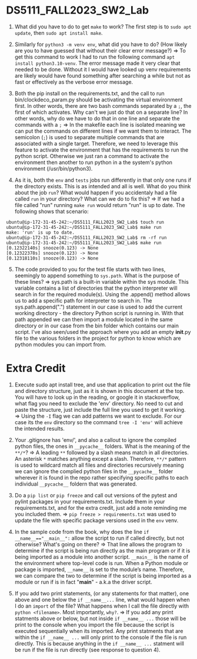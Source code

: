 # DS5111_FALL2023_SW2_Lab

1) What did you have to do to get `make` to work? The first step is to `sudo apt update`, then `sudo apt install make`.

2) Similarly for `python3 -m venv env`, what did you have to do? (How likely are you to have guessed that without their clear error message?)
=> To get this command to work I had to run the following command `apt install python3.10-venv`. The error message made it very clear that needed to be done. Without it I would have looked up venv requirements are likely would have found something after searching a while but not as fast or effectively as the verbose error message.

3) Both the pip install on the requirements.txt, and the call to run bin/clockdeco_param.py should be activating the virtual environment first. In other words, there are two bash commands separated by a `;`, the first of which activates. Why can't we just do that on a separate line? In other words, why do we have to do that in one line and separate the commands with a `;`
=> In the makefile each line is isolated meaning we can put the commands on different lines if we want them to interact. The semicolon (`;`) is used to separate multiple commands that are associated with a single target. Therefore, we need to leverage this feature to activate the environment that has the requirements to run the python script. Otherwise we just ran a command to activate the environment then another to run python in a the system's python environment (/usr/bin/python3). 

4) As it is, both the `env` and `tests` jobs run differently in that only one runs if the directory exists. This is as intended and all is well. What do you think about the job `run`? What would happen if you accidentaly had a file called `run` in your directory? What can we do to fix this?
=> If we had a file called "run" running `make run` would return "run" is up to date. The following shows that scenario:

```
ubuntu@ip-172-31-45-242:~/DS5111_FALL2023_SW2_Lab$ touch run
ubuntu@ip-172-31-45-242:~/DS5111_FALL2023_SW2_Lab$ make run
make: 'run' is up to date.
ubuntu@ip-172-31-45-242:~/DS5111_FALL2023_SW2_Lab$ rm -rf run
ubuntu@ip-172-31-45-242:~/DS5111_FALL2023_SW2_Lab$ make run
[0.12322140s] snooze(0.123) -> None
[0.12322378s] snooze(0.123) -> None
[0.12318110s] snooze(0.123) -> None
```

5) The code provided to you for the test file starts with two lines, seemingly to append something to `sys.path`. What is the purpose of these lines?
=> sys.path is a built-in variable within the sys module. This variable contains a list of directories that the python interpreter will search in for the required module(s). Using the .append() method allows us to add a specific path for interpreter to search in. The sys.path.append(".") statement in our case is used to add the current working directory - the directory Python script is running in. With that path appended we can then import a module located in the same directory or in our case from the bin folder which contains our main script. I've also seen/used the approach where you add an empty __init__.py file to the various folders in the project for python to know which are python modules you can import from.

# Extra Credit

1) Execute sudo apt install tree, and use that application to print out the file and directory structure, just as it is shown in this document at the top. You will have to look up in the reading, or google it in stackoverflow, what flag you need to exclude the 'env' directory. No need to cut and paste the structure, just include the full line you used to get it working.
=> Using the `-I` flag we can add patterns we want to exclude. For our case its the `env` directory so the command `tree -I 'env'` will achieve the intended results.

2) Your .gitignore has 'env/', and also a callout to ignore the compiled python files, the ones in `__pycache__` folders. What is the meaning of the `**/*`?
=> A leading `**` followed by a slash means match in all directories. An asterisk `*` matches anything except a slash. Therefore, `**/*` pattern is used to wildcard match all files and directories recursively meaning we can ignore the complied python files in the `__pycache__` folder wherever it is found in the repo rather specifying specific paths to each individual `__pycache__` foldern that was generated.  

3) Do a `pip list` or `pip freeze` and call out versions of the pytest and pylint packages in your requirements.txt. Include them in your requirements.txt, and for the extra credit, just add a note reminding me you included them.
=> `pip freeze > requirements.txt` was used to update the file with specific package versions used in the `env` venv.

4) In the sample code from the book, why does the line `if __name__=="__main__":` allow the script to run if called directly, but not otherwise? What's going on there?
=> That line allows the program to determine if the script is being run directly as the main program or if it is being imported as a module into another script. `__main__` is the name of the environment where top-level code is run. When a Python module or package is imported, `__name__` is set to the module’s name. Therefore, we can compare the two to determine if the script is being imported as a module or run if is in fact "__main__" - a.k.a the driver script.

5) If you add two print statements, (or any statements for that matter), one above and one below the `if __name__...` line, what would happen when I do an `import` of the file? What happens when I call the file directly with `python <filename>`. Most importantly, `why?`.
=> If you add any print statments above or below, but not inside `if __name__ ...` those will be print to the console when you import the file because the script is executed sequentially when its imported. Any print statments that are within the `if __name__ ...` will only print to the console if the file is run directly. This is because anything in the `if __name__ ...` statment will be run if the file is run directly (see response to question 4). 

